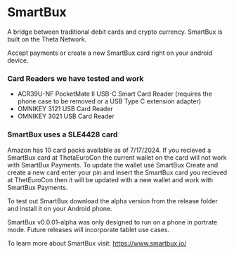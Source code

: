 # SmartBux
A bridge between traditional debit cards and crypto currency.  SmartBux is built on the Theta Network.  

Accept payments or create a new SmartBux card right on your android device.

### Card Readers we have tested and work

* ACR39U-NF PocketMate II USB-C Smart Card Reader (requires the phone case to be removed or a USB Type C extension adapter)
* OMNIKEY 3121 USB Card Reader 
* OMNIKEY 3021 USB Card Reader 

### SmartBux uses a SLE4428 card
Amazon has 10 card packs available as of 7/17/2024.
If you recieved a SmartBux card at ThetaEuroCon the current wallet on the card will not work with SmartBux Payments.  To update the wallet use SmartBux Create and create a new card enter your pin and insert the SmartBux card you recieved at ThetEuroCon then it will be updated with a new wallet and work with SmartBux Payments.


To test out SmartBux download the alpha version from the release folder and install it on your Android phone. 

SmartBux v0.0.01-alpha was only designed to run on a phone in portrate mode. Future releases will incorporate tablet use cases.

To learn more about SmartBux visit: https://www.smartbux.io/
